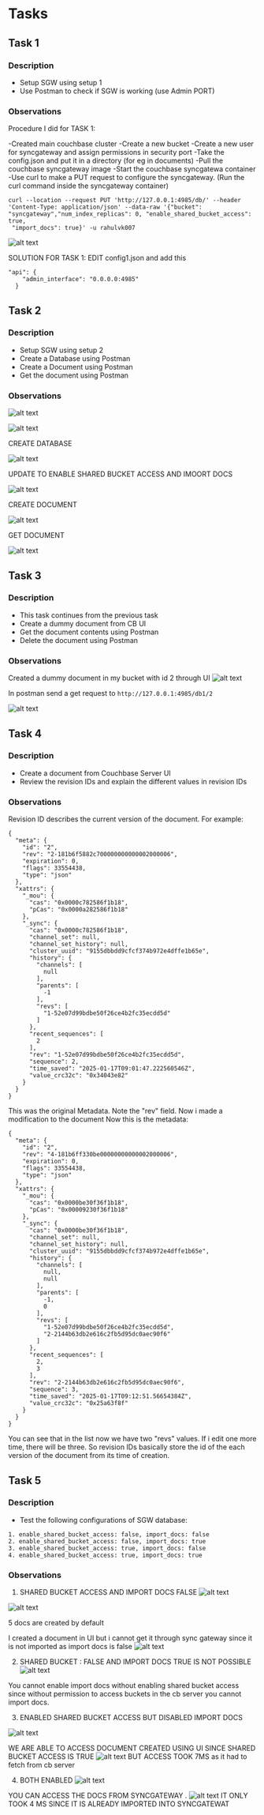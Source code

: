 # Tasks

## Task 1

### Description

- Setup SGW using setup 1
- Use Postman to check if SGW is working (use Admin PORT)

### Observations

Procedure I did for TASK 1:

-Created main couchbase cluster
-Create a new bucket
-Create a new user for syncgateway and assign permissions in security port
-Take the config.json and put it in a directory (for eg in documents)
-Pull the couchbase syncgateway image
-Start the couchbase syncgatewa container
-Use curl to make a PUT request to configure the syncgateway. (Run the curl command inside the syncgateway container)
```
curl --location --request PUT 'http://127.0.0.1:4985/db/' --header 'Content-Type: application/json' --data-raw '{"bucket": "syncgateway","num_index_replicas": 0, "enable_shared_bucket_access": true,
 "import_docs": true}' -u rahulvk007
 ```
![alt text](image-8.png)

SOLUTION FOR TASK 1: EDIT config1.json and add this

```
"api": {
    "admin_interface": "0.0.0.0:4985"
  }
  ```

## Task 2

### Description

- Setup SGW using setup 2
- Create a Database using Postman
- Create a Document using Postman
- Get the document using Postman

### Observations

![alt text](image.png)

![alt text](image-1.png)

CREATE DATABASE

![alt text](image-3.png)

UPDATE TO ENABLE SHARED BUCKET ACCESS AND IMOORT DOCS

![alt text](image-4.png)

CREATE DOCUMENT

![alt text](image-5.png)

GET DOCUMENT

![alt text](image-6.png)


## Task 3

### Description

- This task continues from the previous task
- Create a dummy document from CB UI
- Get the document contents using Postman
- Delete the document using Postman

### Observations

Created a dummy document in my bucket with id 2 through UI
![alt text](image-9.png)

In postman send a get request to ```http://127.0.0.1:4985/db1/2```

![alt text](image-10.png)




## Task 4

### Description

- Create a document from Couchbase Server UI
- Review the revision IDs and explain the different values in revision IDs

### Observations

Revision ID describes the current version of the document. For example:
```
{
  "meta": {
    "id": "2",
    "rev": "2-181b6f5882c700000000000002000006",
    "expiration": 0,
    "flags": 33554438,
    "type": "json"
  },
  "xattrs": {
    "_mou": {
      "cas": "0x0000c782586f1b18",
      "pCas": "0x0000a282586f1b18"
    },
    "_sync": {
      "cas": "0x0000c782586f1b18",
      "channel_set": null,
      "channel_set_history": null,
      "cluster_uuid": "9155dbbdd9cfcf374b972e4dffe1b65e",
      "history": {
        "channels": [
          null
        ],
        "parents": [
          -1
        ],
        "revs": [
          "1-52e07d99bdbe50f26ce4b2fc35ecdd5d"
        ]
      },
      "recent_sequences": [
        2
      ],
      "rev": "1-52e07d99bdbe50f26ce4b2fc35ecdd5d",
      "sequence": 2,
      "time_saved": "2025-01-17T09:01:47.222560546Z",
      "value_crc32c": "0x34043e82"
    }
  }
}
```
This was the original Metadata. Note the "rev" field.
Now i made a modification to the document
Now this is the metadata:
```
{
  "meta": {
    "id": "2",
    "rev": "4-181b6ff330be00000000000002000006",
    "expiration": 0,
    "flags": 33554438,
    "type": "json"
  },
  "xattrs": {
    "_mou": {
      "cas": "0x0000be30f36f1b18",
      "pCas": "0x00009230f36f1b18"
    },
    "_sync": {
      "cas": "0x0000be30f36f1b18",
      "channel_set": null,
      "channel_set_history": null,
      "cluster_uuid": "9155dbbdd9cfcf374b972e4dffe1b65e",
      "history": {
        "channels": [
          null,
          null
        ],
        "parents": [
          -1,
          0
        ],
        "revs": [
          "1-52e07d99bdbe50f26ce4b2fc35ecdd5d",
          "2-2144b63db2e616c2fb5d95dc0aec90f6"
        ]
      },
      "recent_sequences": [
        2,
        3
      ],
      "rev": "2-2144b63db2e616c2fb5d95dc0aec90f6",
      "sequence": 3,
      "time_saved": "2025-01-17T09:12:51.56654384Z",
      "value_crc32c": "0x25a63f8f"
    }
  }
}
```
You can see that in the list now we have two "revs" values. If i edit one more time, there will be three. So revision IDs basically store the id of the each version of the document from its time of creation.

## Task 5

### Description

- Test the following configurations of SGW database:

```
1. enable_shared_bucket_access: false, import_docs: false
2. enable_shared_bucket_access: false, import_docs: true
3. enable_shared_bucket_access: true, import_docs: false
4. enable_shared_bucket_access: true, import_docs: true
```

### Observations

1. SHARED BUCKET ACCESS AND IMPORT DOCS FALSE
![alt text](image-11.png)

![alt text](image-13.png)

5 docs are created by default

I created a document in UI but i cannot get it through sync gateway since it is not imported as import docs is false
![alt text](image-15.png)

2. SHARED BUCKET : FALSE AND IMPORT DOCS TRUE IS NOT POSSIBLE
![alt text](image-16.png)

You cannot enable import docs without enabling shared bucket access since without permission to access buckets in the cb server you cannot import docs.

3. ENABLED SHARED BUCKET ACCESS BUT DISABLED IMPORT DOCS

![alt text](image-17.png)

WE ARE ABLE TO ACCESS DOCUMENT CREATED USING UI SINCE SHARED BUCKET ACCESS IS TRUE
![alt text](image-18.png)
BUT ACCESS TOOK 7MS as it had to fetch from cb server

4. BOTH ENABLED
![alt text](image-14.png)


YOU CAN ACCESS THE DOCS FROM SYNCGATEWAY .
![alt text](image-19.png)
IT ONLY TOOK 4 MS SINCE IT IS ALREADY IMPORTED INTO SYNCGATEWAT

